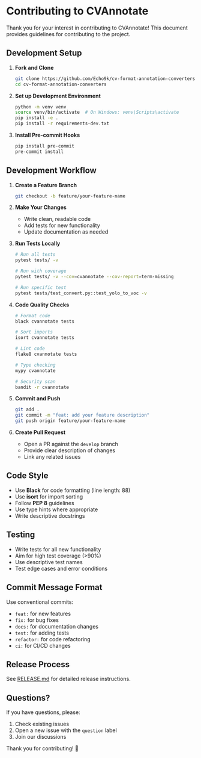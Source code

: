 # Contributing to CVAnnotate

Thank you for your interest in contributing to CVAnnotate! This document provides guidelines for contributing to the project.

## Development Setup

1. **Fork and Clone**
   ```bash
   git clone https://github.com/Echo9k/cv-format-annotation-converters.git
   cd cv-format-annotation-converters
   ```

2. **Set up Development Environment**
   ```bash
   python -m venv venv
   source venv/bin/activate  # On Windows: venv\Scripts\activate
   pip install -e .
   pip install -r requirements-dev.txt
   ```

3. **Install Pre-commit Hooks**
   ```bash
   pip install pre-commit
   pre-commit install
   ```

## Development Workflow

1. **Create a Feature Branch**
   ```bash
   git checkout -b feature/your-feature-name
   ```

2. **Make Your Changes**
   - Write clean, readable code
   - Add tests for new functionality
   - Update documentation as needed

3. **Run Tests Locally**
   ```bash
   # Run all tests
   pytest tests/ -v
   
   # Run with coverage
   pytest tests/ -v --cov=cvannotate --cov-report=term-missing
   
   # Run specific test
   pytest tests/test_convert.py::test_yolo_to_voc -v
   ```

4. **Code Quality Checks**
   ```bash
   # Format code
   black cvannotate tests
   
   # Sort imports
   isort cvannotate tests
   
   # Lint code
   flake8 cvannotate tests
   
   # Type checking
   mypy cvannotate
   
   # Security scan
   bandit -r cvannotate
   ```

5. **Commit and Push**
   ```bash
   git add .
   git commit -m "feat: add your feature description"
   git push origin feature/your-feature-name
   ```

6. **Create Pull Request**
   - Open a PR against the `develop` branch
   - Provide clear description of changes
   - Link any related issues

## Code Style

- Use **Black** for code formatting (line length: 88)
- Use **isort** for import sorting
- Follow **PEP 8** guidelines
- Use type hints where appropriate
- Write descriptive docstrings

## Testing

- Write tests for all new functionality
- Aim for high test coverage (>90%)
- Use descriptive test names
- Test edge cases and error conditions

## Commit Message Format

Use conventional commits:
- `feat:` for new features
- `fix:` for bug fixes
- `docs:` for documentation changes
- `test:` for adding tests
- `refactor:` for code refactoring
- `ci:` for CI/CD changes

## Release Process

See [RELEASE.md](RELEASE.md) for detailed release instructions.

## Questions?

If you have questions, please:
1. Check existing issues
2. Open a new issue with the `question` label
3. Join our discussions

Thank you for contributing! 🎉
